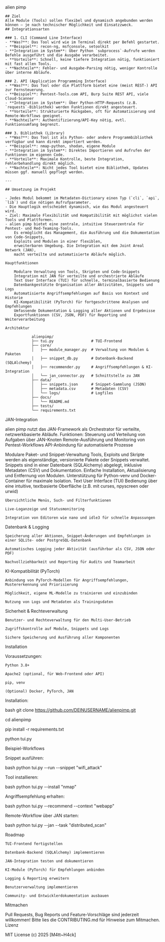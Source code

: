 alien pimp
    
    ## Ziel
    Alle Module (Tools) sollen flexibel und dynamisch angebunden werden können – je nach technischer Möglichkeit und Einsatzzweck.
    ## Integrationsarten
    
    ### 1. CLI (Command Line Interface)
    - **Was?**: Das Tool wird wie im Terminal direkt per Befehl gestartet.
    - **Beispiel**: recon-ng, msfconsole, setoolkit
    - **Integration im System**: Über Python `subprocess`-Aufrufe werden Befehle ausgeführt und die Ausgabe verarbeitet.
    - **Vorteile**: Schnell, keine tiefere Integration nötig, funktioniert mit fast allen Tools.
    - **Nachteile**: Fehler- und Ausgabe-Parsing nötig, weniger Kontrolle über interne Abläufe.
    
    ### 2. API (Application Programming Interface)
    - **Was?**: Das Tool oder die Plattform bietet eine (meist REST-) API zur Fernsteuerung.
    - **Beispiel**: Pentest-Tools.com API, Burp Suite REST API, viele Cloud-Scanner
    - **Integration im System**: Über Python-HTTP-Requests (z.B. `requests`-Bibliothek) werden Funktionen direkt angesteuert.
    - **Vorteile**: Strukturierte Rückgaben, oft für Automatisierung und Remote-Workflows geeignet.
    - **Nachteile**: Authentifizierung/API-Key nötig, evtl. Funktionsumfang begrenzt.
    
    ### 3. Bibliothek (Library)
    - **Was?**: Das Tool ist als Python- oder andere Programmbibliothek verfügbar und kann direkt importiert werden.
    - **Beispiel**: nmap-python, shodan, eigene Module
    - **Integration im System**: Direktes Importieren und Aufrufen der Funktionen im eigenen Code.
    - **Vorteile**: Maximale Kontrolle, beste Integration, Fehlerbehandlung direkt möglich.
    - **Nachteile**: Nicht jedes Tool bietet eine Bibliothek, Updates müssen ggf. manuell gepflegt werden.
    
    ---
    
    ## Umsetzung im Projekt
    
    - Jedes Modul bekommt im Metadaten-Dictionary einen Typ (`cli`, `api`, `lib`) und die nötigen Aufrufparameter.
    - Die Hauptlogik entscheidet dynamisch, wie das Modul angesteuert wird.
    - Ziel: Maximale Flexibilität und Kompatibilität mit möglichst vielen Tools und Plattformen.
    - alien pimp bietet eine zentrale, intuitive Steuerzentrale für Pentest- und Red-Teaming-Tools.
        Es ermöglicht das Management, die Ausführung und die Dokumentation von Code-Snippets,
        Exploits und Modulen in einer flexiblen,
        erweiterbaren Umgebung. Die Integration mit dem Joint Areal Network (JAN),
        macht verteilte und automatisierte Abläufe möglich.
    
    Hauptfunktionen
    
        Modulare Verwaltung von Tools, Skripten und Code-Snippets
        Integration mit JAN für verteilte und orchestrierte Abläufe
        Text User Interface (TUI) für schnelle, terminalbasierte Bedienung
        Datenbankgestützte Organisation aller Aktivitäten, Snippets und Logs
        Automatisierte Angriffsempfehlungen auf Basis von Kontext und Historie
        KI-Kompatibilität (PyTorch) für fortgeschrittene Analysen und Empfehlungen
        Umfassende Dokumentation & Logging aller Aktionen und Ergebnisse
        Exportfunktionen (CSV, JSON, PDF) für Reporting und Weiterverarbeitung
    
    Architektur
    
                alienpimp/
                ├── tui.py                 # TUI-Frontend
                ├── core/
                │   ├── module_manager.py  # Verwaltung von Modulen & Paketen
                │   ├── snippet_db.py      # Datenbank-Backend (SQLAlchemy)
                │   ├── recommender.py     # Angriffsempfehlungen & KI-Integration
                │   └── jan_connector.py   # Schnittstelle zu JAN
                ├── data/
                │   ├── snippets.json      # Snippet-Sammlung (JSON)
                │   ├── metadata.csv       # Metadaten (CSV)
                │   └── logs/              # Logfiles
                ├── docs/
                │   └── README.md
                ├── tests/
                └── requirements.txt
                
JAN-Integration

alien pimp nutzt das JAN-Framework als Orchestrator
für verteilte, netzwerkbasierte Abläufe.
Funktionen:
    Steuerung und Verteilung von Aufgaben über JAN-Knoten
    Remote-Ausführung und Monitoring von Pentest-Workflows
    API-Anbindung für automatisierte Prozesse

Modulare Paket- und Snippet-Verwaltung
    Tools, Exploits und Skripte werden als eigenständige, versionierte Pakete oder Snippets verwaltet.
    Snippets sind in einer Datenbank (SQLAlchemy) abgelegt, inklusive Metadaten (CSV) und Dokumentation.
    Einfache Installation, Aktualisierung und Entfernung von Modulen.
    Unterstützung für Python-venv und Docker-Container für maximale Isolation.
Text User Interface (TUI)
    Bedienung über eine intuitive, textbasierte Oberfläche (z.B. mit curses, npyscreen oder urwid)

    Übersichtliche Menüs, Such- und Filterfunktionen

    Live-Loganzeige und Statusmonitoring

    Integration von Editoren wie nano und idle3 für schnelle Anpassungen

Datenbank & Logging

    Speicherung aller Aktionen, Snippet-Änderungen und Empfehlungen in einer SQLite- oder PostgreSQL-Datenbank

    Automatisches Logging jeder Aktivität (ausführbar als CSV, JSON oder PDF)

    Nachvollziehbarkeit und Reporting für Audits und Teamarbeit

KI-Kompatibilität (PyTorch)

    Anbindung von PyTorch-Modellen für Angriffsempfehlungen, Mustererkennung und Priorisierung

    Möglichkeit, eigene ML-Modelle zu trainieren und einzubinden

    Nutzung von Logs und Metadaten als Trainingsdaten

Sicherheit & Rechteverwaltung

    Benutzer- und Rechteverwaltung für den Multi-User-Betrieb

    Zugriffskontrolle auf Module, Snippets und Logs

    Sichere Speicherung und Ausführung aller Komponenten

Installation

Voraussetzungen:

    Python 3.8+

    Apache2 (optional, für Web-Frontend oder API)

    pip, venv

    (Optional) Docker, PyTorch, JAN

Installation:

bash
git clone https://github.com/DEINUSERNAME/alienpimp.git

cd alienpimp

pip install -r requirements.txt

python tui.py

Beispiel-Workflows

Snippet ausführen:

bash
python tui.py --run --snippet "wifi_attack"

Tool installieren:

bash
python tui.py --install "nmap"

Angriffsempfehlung erhalten:

bash
python tui.py --recommend --context "webapp"

Remote-Workflow über JAN starten:

bash
python tui.py --jan --task "distributed_scan"

Roadmap

    TUI-Frontend fertigstellen

    Datenbank-Backend (SQLAlchemy) implementieren

    JAN-Integration testen und dokumentieren

    KI-Module (PyTorch) für Empfehlungen anbinden

    Logging & Reporting erweitern

    Benutzerverwaltung implementieren

    Community- und Entwicklerdokumentation ausbauen

Mitmachen

Pull Requests, Bug Reports und Feature-Vorschläge sind jederzeit willkommen!
Bitte lies die CONTRIBUTING.md für Hinweise zum Mitmachen.
Lizenz

MIT License
(c) 2025 [M4tt~H4ck]
